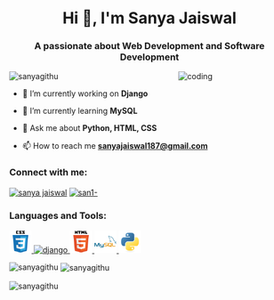 <h1 align="center">Hi 👋, I'm Sanya Jaiswal</h1>
<h3 align="center">A passionate about Web Development and Software Development</h3>

<img align="right" alt="coding" width="200" src="https://media4.giphy.com/media/v1.Y2lkPTZjMDliOTUyZnN2cHA3cm5kdWFheHlpNHFicGxuYWp6cjd2bzI1bDdoYnFxcmd4ZCZlcD12MV9naWZzX3NlYXJjaCZjdD1n/2IudUHdI075HL02Pkk/source.gif" />

<p align="left"> <img src="https://komarev.com/ghpvc/?username=sanyagithu&label=Profile%20views&color=0e75b6&style=flat" alt="sanyagithu" /> </p>

- 🔭 I’m currently working on **Django**

- 🌱 I’m currently learning **MySQL**

- 💬 Ask me about **Python, HTML, CSS**

- 📫 How to reach me **sanyajaiswal187@gmail.com**

<h3 align="left">Connect with me:</h3>
<p align="left">
<a href="https://linkedin.com/in/sanya jaiswal" target="blank"><img align="center" src="https://raw.githubusercontent.com/rahuldkjain/github-profile-readme-generator/master/src/images/icons/Social/linked-in-alt.svg" alt="sanya jaiswal" height="30" width="40" /></a>
<a href="https://www.leetcode.com/san1-" target="blank"><img align="center" src="https://raw.githubusercontent.com/rahuldkjain/github-profile-readme-generator/master/src/images/icons/Social/leet-code.svg" alt="san1-" height="30" width="40" /></a>
</p>

<h3 align="left">Languages and Tools:</h3>
<p align="left"> <a href="https://www.w3schools.com/css/" target="_blank" rel="noreferrer"> <img src="https://raw.githubusercontent.com/devicons/devicon/master/icons/css3/css3-original-wordmark.svg" alt="css3" width="40" height="40"/> </a> <a href="https://www.djangoproject.com/" target="_blank" rel="noreferrer"> <img src="https://cdn.worldvectorlogo.com/logos/django.svg" alt="django" width="40" height="40"/> </a> <a href="https://www.w3.org/html/" target="_blank" rel="noreferrer"> <img src="https://raw.githubusercontent.com/devicons/devicon/master/icons/html5/html5-original-wordmark.svg" alt="html5" width="40" height="40"/> </a> <a href="https://www.mysql.com/" target="_blank" rel="noreferrer"> <img src="https://raw.githubusercontent.com/devicons/devicon/master/icons/mysql/mysql-original-wordmark.svg" alt="mysql" width="40" height="40"/> </a> <a href="https://www.python.org" target="_blank" rel="noreferrer"> <img src="https://raw.githubusercontent.com/devicons/devicon/master/icons/python/python-original.svg" alt="python" width="40" height="40"/> </a> </p>

<p><img align="left" src="https://github-readme-stats.vercel.app/api/top-langs?username=sanyagithu&show_icons=true&locale=en&layout=compact" alt="sanyagithu" /></p>

<p>&nbsp;<img align="center" src="https://github-readme-stats.vercel.app/api?username=sanyagithu&show_icons=true&locale=en" alt="sanyagithu" /></p>

<p><img align="center" src="https://github-readme-streak-stats.herokuapp.com/?user=sanyagithu&" alt="sanyagithu" /></p>

